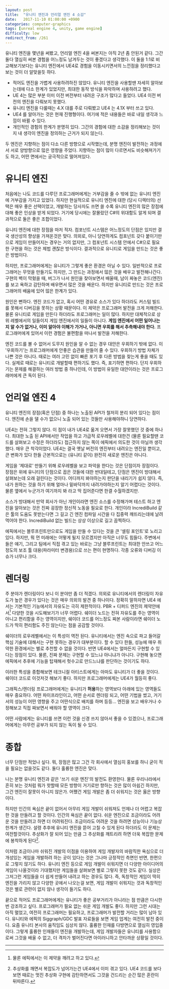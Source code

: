 ```yaml
---
layout: post
title:  "유니티 엔진과 언리얼 엔진 4 소감"
date:   2017-11-10 01:00:00 +0900
categories: computer-graphics
tags: [unreal engine 4, unity, game engine]
difficulty: low
redirect_from: /261
---
```

유니티 엔진을 몇년을 써봤고, 언리얼 엔진 4을 써본지는 아직 2년 좀 안된거 같다. 그간 둘다 열심히 써본 경험을 어느정도 남겨두는 것이 좋겠다고 생각했다. 이 둘을 1:1로 비교해보기보다는 유니티 엔진에서 UE4로 경험을 이동시키면서의 느낀점을 정리했다고 보는 것이 더 알맞을듯 하다.

* 적어도 엔진을 가볍게 사용하려하진 않았다. 유니티 엔진을 사용할땐 자세히 알아보는데에 다소 한계가 있었지만, 최대한 동작 방식을 파악하며 사용하려고 했다.
* UE 4는 많은 부분 이미 이전 버전부터 내려온 구조가 많다고 들었다. UE4 이전 버전의 엔진을 다뤄보지 못했다.
* 유니티 엔진을 다룰때는 4.X 대를 주로 다뤄봤고 UE4 는 4.1X 부터 쓰고 있다.
* UE4 를 알아가는 것은 현재 진행형이다. 여기에 적은 내용들은 바로 내일 생각과 느낌이 바뀔 수 있다.
* 개인적인 경험의 한계가 분명히 있다. 그간의 경험에 대한 소감을 정리해보는 것이지 내 생각이 엔진을 정의하는 근거가 되지 않는다.

두 엔진은 지향하는 점이 다소 다른 방향으로 시작했는데, 분명 엔진이 발전하는 과정에서 서로 양방향으로 많은 영향을 주었다. 지향하는 점이 많이 다르면서도 비슷해져가기도 하고, 어떤 면에서는 궁극적으로 떨어져있다.

# 유니티 엔진

처음에는 나도 코드를 다루던 프로그래머에게는 거부감을 줄 수 밖에 없는 유니티 엔진에 거부감을 가지고 있었다. 하지만 현실적으로 유니티 엔진에 대한 (당시 디렉터의) 선택은 매우 좋은 선택이었고, 개발하는 당사자도 쓰면 쓸 수록 유니티 엔진의 많은 장점에 대해 좋은 인상을 받게 되었다. 거기에 당시에는 잘몰랐던 C#의 위대함도 알게 되며 결과적으로 둘은 좋은 조합이었다.

유니티 엔진에 대한 장점을 마저 적자. 컴포넌트 시스템은 어느정도의 단점은 있지만 결국 생산성의 향상을 가져온것은 맞다. 의외로, 아니 당연하게도 컴포넌트 갖다 붙이기만으로 게임이 만들어지는 경우는 거의 없지만, 그 컴포넌트 시스템 안에서 C#으로 필요한 구현을 하는 것은 제법 괜찮은 방식이다. 결과적으로 유니티로 게임을 만드는 것은 좋은 방법이다.

하지만, 프로그래머에게는 유니티가 그렇게 좋은 환경은 아닐 수 있다. 일반적으로 프로그래머는 무엇을 만들기도 하지만, 그 만드는 과정에서 많은 것을 배우고 발전해나간다. 구현의 벽이 막혔을 때, 버그가 나서 원인을 찾아보면서 배울때, 남이 짜놓은 코드(엔진)를 보고 욕하고 감탄하며 배우면서 많은 것을 배운다. 하지만 유니티로 만드는 것은 프로그래머의 배움에 있어 많은 한계가 있다.

원인은 뻔하다. 엔진 코드가 없고, 혹시 어떤 경유로 소스가 있다 하더라도 커스텀 빌드를 못해서 디버깅을 못하는 상황 때문이다. 이 제약은 프로그래머 발전을 크게 저해한다. 물론 유니티로 게임을 만든다 하더라도 프로그래머는 일이 많다. 하지만 대체적으로 상위 레벨에서의 일들이지 게임 엔진에서의 일들이 아니다. **게임 엔진에서 어떤 일어나는지 알 수가 없거나, 이미 알아야 이해가 가거나, 아니면 우회를 해서 추측해내야 한다.** 프로그래머에게 있어서 이런 경험은 불편함을 떠나서 발전을 저해한다.

엔진 코드를 볼 수 없어서 도무지 원인을 알 수 없는 경우 대안은 우회하기 밖에 없다. 이 '우회하기'는 프로그래머에게 안좋은 습관을 만들어 줄 수 있다. 우회하기 방법 자체가 나쁜 것은 아니다. 때로는 여러 고민 없이 빠른 포기 후 다른 방법을 찾는게 좋을 때도 있다. 실제로 때로는 유니티로 개발할때 편하기도 했다. 즉, 포기하면 편하다. 단지 우회하기는 문제를 해결하는 여러 방법 중 하나인데, 이 방법이 유일한 대안이라는 것은 프로그래머에게 큰 독이 된다.

# 언리얼 엔진 4

유니티 엔진의 장점(혹은 단점) 중 하나는 노출된 API가 철저히 분리 되어 있다는 점이다. 엔진에 손을 댈 수가 없으니 노출 되어 있는 것들만 사용해야하니 당연하다.

UE4는 전혀 그렇지 않다. 이 점이 내가 UE4로 옮겨 오면서 가장 잘못했던 것 중에 하나다. 최대한 노출 된 API에서만 작업을 하고 가급적 로우레벨에 대한건 (물론 필요할땐 코드를 살펴보고 수정은 하더라도) 접근하지 않는 쪽이 에픽에서 의도한 것이 아닐까 생각했다. 매우 큰 착각이었다. UE4는 결국 옛날 버전의 엔진부터 내려오는 엔진일 뿐이고, 큰 변화가 있다 한들 근본적으로는 (유니티 같이) 완전히 새로운 엔진은 아니다.

게임을 '제대로' 만들기 위해 로우레벨을 보고 파악을 한다는 것은 단점이자 장점이다. 장점은 위에 유니티의 단점으로 꼽은 것들에 대한 반대일테고, 단점은 엔진이 방대해서 살펴보는데 오래 걸린다는 것이다. 어디까지 봐야하는지 판단을 내리기가 쉽지 않다. 즉, 내가 원하는 것을 하기 위해 얼마나 밑바닥까지 내려가야하는지 알기 어렵다는 것이다. 물론 옆에서 누군가가 여기까지 봐 라고 딱 집어준다면 한결 수월하겠지만.

소스가 방대해서 만약 회사가 아닌 개인이라면 엔진 소스를 수정해가며 테스트 하고 엔진을 알아보는 것은 진짜 굉장한 정신적 노동을 필요로 한다. 개인이라 IncrediBuild 같은 툴의 도움도 못받는다면 그 길고 긴 엔진 컴파일 시간을 다 집중력 깨뜨리는데에 날려먹어야 한다. IncrediBuild 없는 빌드는 상상 이상으로 길고 끔찍하다.

에픽에서는 블루프린트만으로도 게임을 만들 수 있다는 것을 큰 '셀링 포인트'로 노리고 있다. 하지만, 뭐 먼 미래에는 어떻게 될지 모르겠지만 아직은 너무도 힘들다. 주변에서 들은 얘기, 그리고 팀에서 직접 겪고 있는 바로는 그냥 블루프린트는 최대한 안쓰고 어느정도의 보조 툴 대용(파라미터 변경용)으로 쓰는 편이 현명하다. 각종 오류와 디버깅 이슈가 너무나 크다.

# 렌더링

주 분야가 렌더링이다 보니 이 분야만 좀 더 적겠다. 의외로 유니티에서의 렌더링이 자유도가 높은 경우가 있다는 것은 매우 의외의 발견 중 하나이다. 정확히 말하자면 UE4 에서는 기본적인 기능에서의 자유도는 극히 제한적이다. PBR + 디퍼드 엔진의 제약안에서[^1] 다양한 것을 시도해보기가 너무 어렵다. 쉐이더 노드는 전혀 자유도를 주는 영역이 아니고 편리함을 주는 영역이지만, 쉐이더 코드를 어느정도 짜본 사람이라면 쉐이더 노드가 딱히 편리함도 주진 않는다는 점을 공감할 것이다.

쉐이더의 로우레벨에서는 이 특성이 역전 된다. 유니티에서는 엔진 속으로 파고 들어갈 핵심 기술에 대해서는 구현 못하는 경우가 대부분이다. 할 수 있다 한들, 성능에 매우 취약한 환경에서는 별로 추천할 수 없을 것이다. 반면 UE4에서는 얼마든지 구현할 수 있다는 장점이 있다. 물론, 진짜 문제는 구현할 수 있느냐 아니냐가 아니다. 구현해 놓으면 에픽에서 추후에 기능을 탑재해서 헛수고로 만드느냐를 판단하는 것이기도 하다.

이러한 특성을 종합해보면 테크니컬 아티스트에게는 아마도 유니티가 더 좋을 것이다. 쉐이더 코드로 이것저것 해보기 좋다. 하지만 프로그래머에게는 UE4가 월등히 좋다.

그래픽스/렌더링 프로그래머에게는 유니티가 **허용**하는 영역보다 아래에 있는 영역들도 매우 중요하다. 어떤 파이프라인이고, 어떤 순서로 렌더링 되고, 어떤 기법을 썼고, 거기서의 성능이 어떤 영향을 주고 어떤식으로 배치를 하며 등등… 엔진을 보고 배우거나 수정해보고 직접 짜보면서 배워야 할 영역이 크다.

어떤 사람에게는 유니티를 쓰면 이런 것을 신경 쓰지 않아서 좋을 수 있겠으나, 프로그래머에게는 아무런 공부가 되지 않는 독이 될 수 있다.

# 종합

너무 단점만 적었나 싶다. 뭐, 장점은 많고 그건 각 회사에서 열심히 홍보를 하니 굳이 적을 필요는 없을것도 같다. 둘다 훌륭한 엔진은 맞다.

나는 분명 유니티 엔진과 같은 '쓰기 쉬운 엔진'의 발전도 환영한다. 물론 우리나라에서 흔히 보는 것처럼 뭐가 핫할때 모든 방향이 거기로만 향하는 것은 많이 아쉽긴 하지만, 그건 엔진이 잘못이 아니지 않은가. 어쨌건 게임 개발은 좀 더 쉬워지는 것은 옳은 방향이다.

하지만 인간의 욕심은 끝이 없어서 아무리 게임 개발이 쉬워져도 언제나 더 어렵고 복잡한 것을 만들려고 할 것이다. 인간의 욕심은 끝이 없다. 쉬운 엔진으로 조금이라도 어려운 것을 만들려고 하면 더 어려워진다. 조금이라도 어려운 것을 하려면 성능이나 기능상 한계가 생긴다. 설령 추후에 유니티 엔진을 뜯어 고칠 수 있게 된다 하더라도 이 문제는 여전할것이다. 추상화가 잘 되어 있는 만큼 그 추상화를 깨트리려 하면 더욱 복잡한 문제에 봉착하게 된다[^2].

이처럼 조금이나마 쉬워진 개발의 이점을 이용하여 게임 개발자의 바람직한 욕심으로 더 개성있는 게임을 개발하려 하는 곳이 있다는 것은 그나마 긍정적인 측면인 반면, 한편으로 그렇지 않기도 하다. 유니티 엔진 등으로 게임 개발이 쉬워지면 더 다양한 아이디어의 게임이 나올것이라 기대했지만 게임들을 살펴보면 별로 그렇지 못한 것도 같다. 실상은 그저그런 게임들을 더 쉽게 만들어 내려고 하는 경우도 많다. 즉, 독창적인 게임이 딱히 엔진을 가리지 않고 다양한 곳에서 나오는걸 보면, 게임 개발이 쉬워지는 것과 독창적인 것은 별로 관련이 없지 않나 생각이 들기도 하다.

끝으로 적어도 프로그래머에게는 유니티가 좋은 공부거리가 아니라는 점 만큼은 다시한번 강조하고 싶다. 프로그래머가 필요 없는 쉬운 게임 개발도 좋다. 하지만 그런 시대는 아직 멀었고, 여전히 프로그래머는 필요하고, 프로그래머가 발전할 거리는 많이 남아 있다. 유니티와 에픽의 Siggraph/GDC 발표 자료들을 보면 게임 업계는 여전히 발전 중이다. 요즘 유니티 본사의 움직임도 심상치 않다. 훌륭한 인재를 다방면으로 열심히 영입중이다. 그렇게 훌륭한 인재들이 엔진을 개발하는데, 게임 개발자들은 유니티를 사용함으로써 그것을 배울 수 없고, 더 격차가 벌어진다면 아이러니하고 안타까운 상황일 것이다.

---

[^1]: 물론 에픽에서는 이 제약을 깨려고 하고 있다.
[^2]: 추상화를 깨면서 복잡도가 넘어가는건 UE4에서 이미 겪고 있다. UE4 코드를 보다보면 때로는 멋진 추상화 구현에 감탄하면서도 그것을 건드리는 순간 많은 혼란이 뒤따른다.